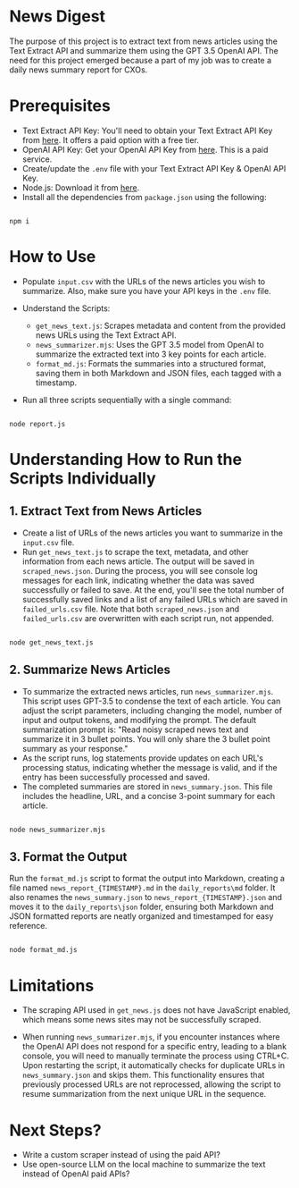 # News Digest
The purpose of this project is to extract text from news articles using the Text Extract API and summarize them using the GPT 3.5 OpenAI API. The need for this project emerged because a part of my job was to create a daily news summary report for CXOs.

# Prerequisites

- Text Extract API Key: You'll need to obtain your Text Extract API Key from [here](https://rapidapi.com/altanalys/api/text-extract7). It offers a paid option with a free tier.
- OpenAI API Key: Get your OpenAI API Key from [here](https://platform.openai.com/account/api-keys). This is a paid service.
- Create/update the `.env` file with your Text Extract API Key & OpenAI API Key.
- Node.js: Download it from [here](https://nodejs.org/en).
- Install all the dependencies from `package.json` using the following:
```

npm i

``` 

# How to Use
- Populate `input.csv` with the URLs of the news articles you wish to summarize. Also, make sure you have your API keys in the `.env` file.

- Understand the Scripts:
  - `get_news_text.js`: Scrapes metadata and content from the provided news URLs using the Text Extract API.
  - `news_summarizer.mjs`: Uses the GPT 3.5 model from OpenAI to summarize the extracted text into 3 key points for each article.
  - `format_md.js`: Formats the summaries into a structured format, saving them in both Markdown and JSON files, each tagged with a timestamp.
- Run all three scripts sequentially with a single command:
```

node report.js

```

# Understanding How to Run the Scripts Individually

## 1. Extract Text from News Articles
- Create a list of URLs of the news articles you want to summarize in the `input.csv` file.
- Run `get_news_text.js` to scrape the text, metadata, and other information from each news article. The output will be saved in `scraped_news.json`. During the process, you will see console log messages for each link, indicating whether the data was saved successfully or failed to save. At the end, you'll see the total number of successfully saved links and a list of any failed URLs which are saved in `failed_urls.csv` file. Note that both `scraped_news.json` and `failed_urls.csv` are overwritten with each script run, not appended.


```

node get_news_text.js

```


## 2. Summarize News Articles
- To summarize the extracted news articles, run `news_summarizer.mjs`. This script uses GPT-3.5 to condense the text of each article. You can adjust the script parameters, including changing the model, number of input and output tokens, and modifying the prompt. The default summarization prompt is: "Read noisy scraped news text and summarize it in 3 bullet points. You will only share the 3 bullet point summary as your response."
- As the script runs, log statements provide updates on each URL's processing status, indicating whether the message is valid, and if the entry has been successfully processed and saved.
- The completed summaries are stored in `news_summary.json`. This file includes the headline, URL, and a concise 3-point summary for each article.
```

node news_summarizer.mjs

```


## 3. Format the Output
Run the `format_md.js` script to format the output into Markdown, creating a file named `news_report_{TIMESTAMP}.md` in the `daily_reports\md` folder. It also renames the `news_summary.json` to `news_report_{TIMESTAMP}.json` and moves it to the `daily_reports\json` folder, ensuring both Markdown and JSON formatted reports are neatly organized and timestamped for easy reference.

```

node format_md.js

```


# Limitations

- The scraping API used in `get_news.js` does not have JavaScript enabled, which means some news sites may not be successfully scraped.

- When running `news_summarizer.mjs`, if you encounter instances where the OpenAI API does not respond for a specific entry, leading to a blank console, you will need to manually terminate the process using CTRL+C. Upon restarting the script, it automatically checks for duplicate URLs in `news_summary.json` and skips them. This functionality ensures that previously processed URLs are not reprocessed, allowing the script to resume summarization from the next unique URL in the sequence.



# Next Steps?
- Write a custom scraper instead of using the paid API?
- Use open-source LLM on the local machine to summarize the text instead of OpenAI paid APIs?
